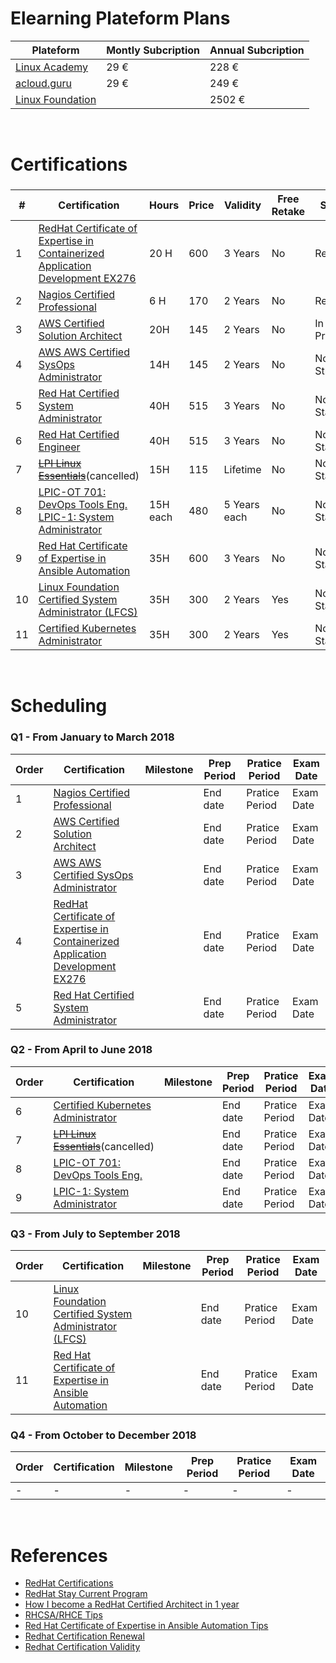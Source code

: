 # Elearning Plateform Plans


Plateform | Montly  Subcription | Annual Subcription
---- | ---- | ----
[Linux Academy] |  29 € | 228 €
[acloud.guru] |  29 €   | 249 € 
[Linux Foundation] | | 2502 € 

<br>

# Certifications

### 

|#| Certification | Hours | Price    | Validity | Free Retake | Status | Online plateform |
|--|------------|-----|----------|----------| --------------|---------| ---------------- |
|1| [RedHat Certificate of Expertise in Containerized Application Development EX276] | 20 H  | 600  |  3 Years  | No | Ready  | Linux Academy    |
|2| [Nagios Certified Professional] | 6 H  | 170  |  2 Years  | No| Ready  | Linux Academy    |
|3| [AWS Certified Solution Architect] | 20H | 145|  2 Years | No  | In Progress  | LinuxAcademy<br>Acloud.guru    |
|4| [AWS AWS Certified SysOps Administrator]| 14H | 145|  2 Years | No  | Not Strated  | LinuxAcademy<br>Acloud.guru    |
|5| [Red Hat Certified System Administrator] | 40H | 515|  3 Years | No | Not Started | LinuxAcademy |
|6| [Red Hat Certified Engineer] | 40H | 515|  3 Years | No | Not Started | LinuxAcademy |
|7| ~~[LPI Linux Essentials]~~(cancelled)| 15H | 115|  Lifetime | No  | Not Started | LinuxAcademy |
|8| [LPIC-OT 701: DevOps Tools Eng.]<br>[LPIC-1: System Administrator]| 15H each | 480|  5 Years each | No | Not Started | LinuxAcademy |
|9| [Red Hat Certificate of Expertise in Ansible Automation] | 35H | 600|  3 Years | No | Not Started | LinuxAcademy |
|10| [Linux Foundation Certified System Administrator (LFCS)] | 35H | 300|  2 Years | Yes | Not Started | LinuxAcademy |
|11| [Certified Kubernetes Administrator] | 35H | 300|  2 Years | Yes | Not Started | LinuxAcademy |

<br>

# Scheduling


###  Q1 - From January to March 2018

Order | Certification | Milestone | Prep Period | Pratice Period | Exam Date |
----| ---- | ---- | ---- | ---- | ---- |
1 | [Nagios Certified Professional] |   | End  date | Pratice Period | Exam Date |
2 | [AWS Certified Solution Architect] |  | End  date | Pratice Period | Exam Date |
3 | [AWS AWS Certified SysOps Administrator] |  | End  date | Pratice Period | Exam Date |
4 | [RedHat Certificate of Expertise in Containerized Application Development EX276] |  | End  date | Pratice Period | Exam Date |
5 | [Red Hat Certified System Administrator]  |  | End  date | Pratice Period | Exam Date |


###  Q2 - From April to June 2018

Order | Certification | Milestone | Prep Period | Pratice Period | Exam Date |
----| ---- | ---- | ---- | ---- | ---- |
6 | [Certified Kubernetes Administrator] |  | End  date | Pratice Period | Exam Date |
7 | ~~[LPI Linux Essentials]~~(cancelled) |  | End  date | Pratice Period | Exam Date |
8 | [LPIC-OT 701: DevOps Tools Eng.]  |  | End  date | Pratice Period | Exam Date |
9 | [LPIC-1: System Administrator]  |  | End  date | Pratice Period | Exam Date |



###  Q3 - From July to September 2018

Order | Certification | Milestone | Prep Period | Pratice Period | Exam Date |
----| ---- | ---- | ---- | ---- | ---- |
10 | [Linux Foundation Certified System Administrator (LFCS)]  |   | End  date | Pratice Period | Exam Date |
11 | [Red Hat Certificate of Expertise in Ansible Automation] |   | End  date | Pratice Period | Exam Date |


###  Q4 - From October to December 2018

Order | Certification | Milestone | Prep Period | Pratice Period | Exam Date |
----| ---- | ---- | ---- | ---- | ---- |
-| - | - | - | - | - |


<br>

# References

* [RedHat Certifications](https://en.wikipedia.org/wiki/Red_Hat_Certification_Program)
* [RedHat Stay Current Program](https://servicesblog.redhat.com/2016/09/23/stay-current/)
* [How I become a RedHat Certified Architect in 1 year](http://alesnosek.com/blog/2017/08/01/how-i-became-a-red-hat-certified-architect-in-one-year/)
* [RHCSA/RHCE Tips](http://alesnosek.com/blog/2016/11/07/rhcsa-slash-rhce-exam-experience/)
* [Red Hat Certificate of Expertise in Ansible Automation Tips](http://alesnosek.com/blog/2017/09/03/ansible-certification-ex407/)
* [Redhat Certification Renewal](https://www.redhat.com/en/services/certification/renewal)
* [Redhat Certification Validity](http://linuxcentre.com/rhexams/certification-validity/)




[RedHat Certificate of Expertise in Containerized Application Development EX276]: https://www.redhat.com/fr/services/training/ex276-red-hat-certificate-expertise-containerized-application-development
[Nagios Certified Professional]: https://www.nagios.com/services/certification/
[AWS Certified Solution Architect]: https://aws.amazon.com/fr/certification/certified-solutions-architect-associate/
[AWS AWS Certified SysOps Administrator]: https://aws.amazon.com/fr/certification/certified-sysops-admin-associate
[Red Hat Certified System Administrator]: https://www.redhat.com/fr/services/training/ex200-red-hat-certified-system-administrator-rhcsa-exam
[Red Hat Certified Engineer]: https://www.redhat.com/en/services/training/ex300-red-hat-certified-engineer-rhce-exam
[LPI Linux Essentials]: http://www.lpi.org/our-certifications/linux-essentials-overview
[LPIC-OT 701: DevOps Tools Eng.]: http://www.lpi.org/our-certifications/linux-essentials-overview
[LPIC-1: System Administrator]: http://www.lpi.org/our-certifications/lpic-1-overview
[Red Hat Certificate of Expertise in Ansible Automation]: https://www.redhat.com/fr/services/training/ex407-red-hat-certificate-expertise-ansible-automation
[Linux Foundation Certified System Administrator (LFCS)]: https://training.linuxfoundation.org/certification/lfcs
[Certified Kubernetes Administrator]: https://www.cncf.io/certification/expert/
[Linux Academy]: https://linuxacademy.com/cp/plan/all#
[acloud.guru]: https://acloud.guru/membership
[Linux Foundation]: https://training.linuxfoundation.org/linux-courses/system-administration-training/linux-system-administration 

